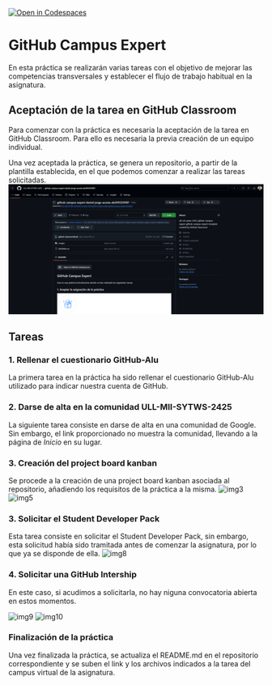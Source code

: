 [![Open in Codespaces](https://classroom.github.com/assets/launch-codespace-2972f46106e565e64193e422d61a12cf1da4916b45550586e14ef0a7c637dd04.svg)](https://classroom.github.com/open-in-codespaces?assignment_repo_id=16111574)
# GitHub Campus Expert
En esta práctica se realizarán varias tareas con el objetivo de mejorar las competencias transversales y establecer el flujo de trabajo habitual en la asignatura.

## Aceptación de la tarea en GitHub Classroom
Para comenzar con la práctica es necesaria la aceptación de la tarea en GitHub Classroom. Para ello es necesaria la previa creación de un equipo individual.

Una vez aceptada la práctica, se genera un repositorio, a partir de la plantilla establecida, en el que podemos comenzar a realizar las tareas solicitadas.
![img1]

## Tareas

### 1. Rellenar el cuestionario GitHub-Alu
La primera tarea en la práctica ha sido rellenar el cuestionario GitHub-Alu utilizado para indicar nuestra cuenta de GitHub.

### 2. Darse de alta en la comunidad ULL-MII-SYTWS-2425
La siguiente tarea consiste en darse de alta en una comunidad de Google. Sin embargo, el link proporcionado no muestra la comunidad, llevando a la página de _Inicio_ en su lugar.

### 3. Creación del project board kanban
Se procede a la creación de una project board kanban asociada al repositorio, añadiendo los requisitos de la práctica a la misma.
![img3]
![img5]

### 3. Solicitar el Student Developer Pack
Esta tarea consiste en solicitar el Student Developer Pack, sin embargo, esta solicitud había sido tramitada antes de comenzar la asignatura, por lo que ya se disponde de ella.
![img8]

### 4. Solicitar una GitHub Intership
En este caso, si acudimos a solicitarla, no hay niguna convocatoria abierta en estos momentos.

![img9]
![img10]

### Finalización de la práctica
Una vez finalizada la práctica, se actualiza el README.md en el repositorio correspondiente y se suben el link y los archivos indicados a la tarea del campus virtual de la asignatura.


[img1]: /images/image.png
[img2]: /images/board1.png
[img3]: /images/board2.png
[img4]: /images/board3.png
[img5]: /images/board4.png
[img6]: /images/board5.png
[img7]: /images/s1.png
[img8]: /images/s2.png
[img9]: /images/i1.png
[img10]: /images/i2.png
